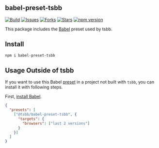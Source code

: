 babel-preset-tsbb
---

[![Build](https://github.com/tsbbjs/babel-preset-tsbb/workflows/Build/badge.svg)](https://github.com/tsbbjs/babel-preset-tsbb/actions)
[![Issues](https://img.shields.io/github/issues/tsbbjs/babel-preset-tsbb.svg)](https://github.com/tsbbjs/babel-preset-tsbb/issues)
[![Forks](https://img.shields.io/github/forks/tsbbjs/babel-preset-tsbb.svg)](https://github.com/tsbbjs/babel-preset-tsbb/network/members)
[![Stars](https://img.shields.io/github/stars/tsbbjs/babel-preset-tsbb.svg)](https://github.com/tsbbjs/babel-preset-tsbb/stargazers)
[![npm version](https://img.shields.io/npm/v/@tsbb/babel-preset-tsbb.svg)](https://www.npmjs.com/package/@tsbb/babel-preset-tsbb)

This package includes the [Babel](https://babeljs.io) preset used by tsbb.

## Install

```bash
npm i babel-preset-tsbb
```

## Usage Outside of tsbb

If you want to use this Babel [preset](https://babeljs.io/docs/en/next/presets) in a project not built with `tsbb`, you can install it with following steps.

First, [install Babel](https://babeljs.io/docs/setup/).

```json
{
  "presets": [
    ["@tsbb/babel-preset-tsbb", {
      "targets": {
        "browsers": ["last 2 versions"]
      }
    }]
  ]
}
```